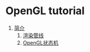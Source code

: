 # OpenGL tutorial

1. [简介](./1.OpenGLIntro.md)
	1. [渲染管线](./1-1.RenderPipeLine.md)
	2. [OpenGL状态机](./1-2.OpenGLStateMachine.md)

